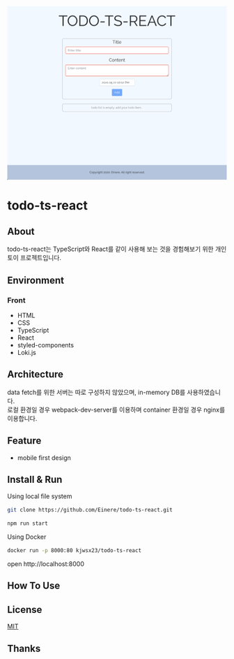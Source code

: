 ![demo screenshot](./src/image/screenshot.png)
# todo-ts-react

## About
todo-ts-react는 TypeScript와 React를 같이 사용해 보는 것을 경험해보기 위한 개인 토이 프로젝트입니다. 

## Environment
### Front
- HTML
- CSS
- TypeScript
- React
- styled-components
- Loki.js

## Architecture
data fetch를 위한 서버는 따로 구성하지 않았으며, in-memory DB를 사용하였습니다.   
로컬 환경일 경우 webpack-dev-server를 이용하며 container 환경일 경우 nginx를 이용합니다.

## Feature
- mobile first design

## Install & Run
Using local file system

```bash
git clone https://github.com/Einere/todo-ts-react.git
```

```bash
npm run start
```

Using Docker

```bash
docker run -p 8000:80 kjwsx23/todo-ts-react
```
open http://localhost:8000

## How To Use

## License
[MIT](./LICENSE)

## Thanks

